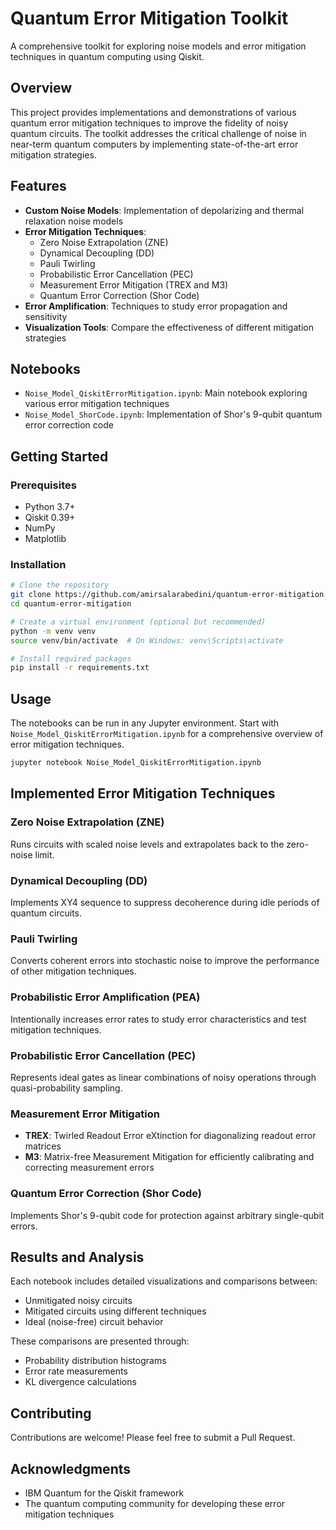 # Quantum Error Mitigation Toolkit

A comprehensive toolkit for exploring noise models and error mitigation techniques in quantum computing using Qiskit.

## Overview

This project provides implementations and demonstrations of various quantum error mitigation techniques to improve the fidelity of noisy quantum circuits. The toolkit addresses the critical challenge of noise in near-term quantum computers by implementing state-of-the-art error mitigation strategies.

## Features

- **Custom Noise Models**: Implementation of depolarizing and thermal relaxation noise models
- **Error Mitigation Techniques**:
  - Zero Noise Extrapolation (ZNE)
  - Dynamical Decoupling (DD)
  - Pauli Twirling
  - Probabilistic Error Cancellation (PEC)
  - Measurement Error Mitigation (TREX and M3)
  - Quantum Error Correction (Shor Code)
- **Error Amplification**: Techniques to study error propagation and sensitivity
- **Visualization Tools**: Compare the effectiveness of different mitigation strategies

## Notebooks

- `Noise_Model_QiskitErrorMitigation.ipynb`: Main notebook exploring various error mitigation techniques
- `Noise_Model_ShorCode.ipynb`: Implementation of Shor's 9-qubit quantum error correction code

## Getting Started

### Prerequisites

- Python 3.7+
- Qiskit 0.39+
- NumPy
- Matplotlib

### Installation


```bash
# Clone the repository
git clone https://github.com/amirsalarabedini/quantum-error-mitigation.git
cd quantum-error-mitigation

# Create a virtual environment (optional but recommended)
python -m venv venv
source venv/bin/activate  # On Windows: venv\Scripts\activate

# Install required packages
pip install -r requirements.txt
```

## Usage

The notebooks can be run in any Jupyter environment. Start with `Noise_Model_QiskitErrorMitigation.ipynb` for a comprehensive overview of error mitigation techniques.

```bash
jupyter notebook Noise_Model_QiskitErrorMitigation.ipynb
```

## Implemented Error Mitigation Techniques

### Zero Noise Extrapolation (ZNE)
Runs circuits with scaled noise levels and extrapolates back to the zero-noise limit.

### Dynamical Decoupling (DD)
Implements XY4 sequence to suppress decoherence during idle periods of quantum circuits.

### Pauli Twirling
Converts coherent errors into stochastic noise to improve the performance of other mitigation techniques.

### Probabilistic Error Amplification (PEA)
Intentionally increases error rates to study error characteristics and test mitigation techniques.

### Probabilistic Error Cancellation (PEC)
Represents ideal gates as linear combinations of noisy operations through quasi-probability sampling.

### Measurement Error Mitigation
- **TREX**: Twirled Readout Error eXtinction for diagonalizing readout error matrices
- **M3**: Matrix-free Measurement Mitigation for efficiently calibrating and correcting measurement errors

### Quantum Error Correction (Shor Code)
Implements Shor's 9-qubit code for protection against arbitrary single-qubit errors.

## Results and Analysis

Each notebook includes detailed visualizations and comparisons between:
- Unmitigated noisy circuits
- Mitigated circuits using different techniques
- Ideal (noise-free) circuit behavior

These comparisons are presented through:
- Probability distribution histograms
- Error rate measurements
- KL divergence calculations

## Contributing

Contributions are welcome! Please feel free to submit a Pull Request.

## Acknowledgments

- IBM Quantum for the Qiskit framework
- The quantum computing community for developing these error mitigation techniques 